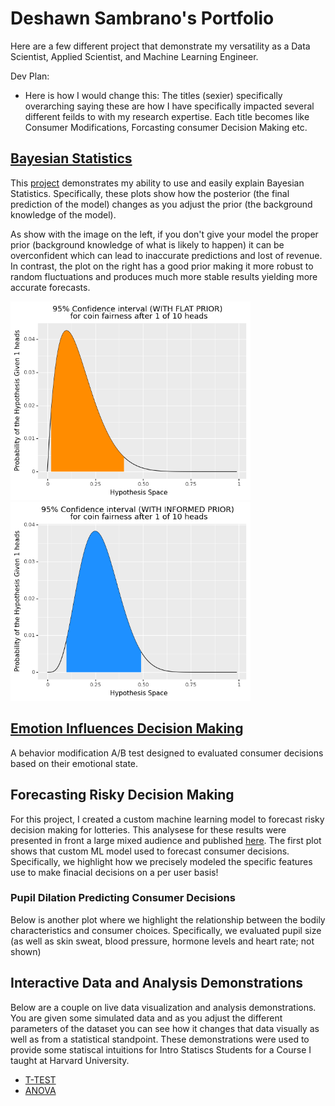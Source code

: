 # Deshawn Sambrano's Portfolio

Here are a few different project that demonstrate my versatility as a Data Scientist, Applied Scientist, and Machine Learning Engineer.

<!-- ${toc} -->

<!-- __TOC__ -->

Dev Plan:

- Here is how I would change this: The titles (sexier) specifically overarching saying these are how I have specifically impacted several different feilds to with my research expertise.
Each title becomes like Consumer Modifications, Forcasting consumer Decision Making etc.

## [Bayesian Statistics](bayes/bayes.md)

This [project](bayes/bayes.md) demonstrates my ability to use and easily explain Bayesian Statistics.
Specifically, these plots show how the posterior (the final prediction of the model) changes as you adjust the prior (the background knowledge of the model).

As show with the image on the left, if you don't give your model the proper prior (background knowledge of what is likely to happen) it can be overconfident which can lead to inaccurate predictions and lost of revenue.
In contrast, the plot on the right has a good prior making it more robust to random fluctuations and produces much more stable results yielding more accurate forecasts.

<img src="bayes/output_3_1.png" alt="drawing" style="width: 40vw;"/>
<img src="bayes/output_6_1.png" alt="drawing" style="width: 40vw;"/>

## [Emotion Influences Decision Making](bayes/bayes.md)
<!-- ![](bayes/output_3_1.png) -->

A behavior modification A/B test designed to evaluated consumer decisions based on their emotional state.

<!-- ![](bayes/output_3_1.png) This should be that manipulation graph from ambig images and just change titles etc and highlight  -->

<!-- ## [Forecasting Risky Decision Making](bayes/bayes.md) -->
## Forecasting Risky Decision Making

For this project, I created a custom machine learning model to forecast risky decision making for lotteries.
This analysese for these results were presented in front a large mixed audience and published [here]().
The first plot shows that custom ML model used to forecast consumer decisions.
Specifically, we highlight how we precisely modeled the specific features use to make finacial decisions on a per user basis!

<!-- ![](bayes/output_3_1.png) This should be the graph of sigmoids (Ideally one where there are say 5 different sigmoids from the peeps) -->

### Pupil Dilation Predicting Consumer Decisions

Below is another plot where we highlight the relationship between the bodily characteristics and consumer choices.
Specifically, we evaluated pupil size (as well as skin sweat, blood pressure, hormone levels and heart rate; not shown)

<!-- ![](bayes/output_3_1.png) Should be able to graph one of the ones looking at pupil dilation and just show it here -->

## Interactive Data and Analysis Demonstrations

Below are a couple on live data visualization and analysis demonstrations. You are given some simulated data and as you adjust the different parameters of the dataset you can see how it changes that data visually as well as from a statistical standpoint. These demonstrations were used to provide some statiscal intuitions for Intro Statiscs Students for a Course I taught at Harvard University.

- [T-TEST](https://dsambrano.shinyapps.io/T-Test/)
- [ANOVA](https://dsambrano.shinyapps.io/ANOVA/)
